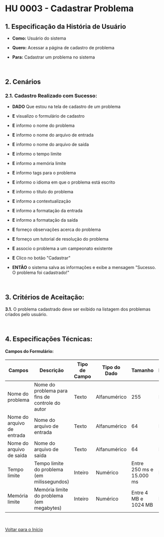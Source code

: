 # HU 0003 - Cadastrar Problema <a name="inicio"></a>

## 1. Especificação da História de Usuário

-   **Como:** Usuário do sistema

-   **Quero:** Acessar a página de cadastro de problema

-   **Para:** Cadastrar um problema no sistema

<br>

## 2. Cenários

### 2.1. Cadastro Realizado com Sucesso:

-   **DADO** Que estou na tela de cadastro de um problema

-   **E** visualizo o formulário de cadastro

-   **E** informo o nome do problema

-   **E** informo o nome do arquivo de entrada

-   **E** informo o nome do arquivo de saída

-   **E** informo o tempo limite

-   **E** informo a memória limite

-   **E** informo tags para o problema

-   **E** informo o idioma em que o problema está escrito

-   **E** informo o título do problema

-   **E** informo a contextualização

-   **E** informo a formatação da entrada

-   **E** informo a formatação da saída

-   **E** forneço observações acerca do problema

-   **E** forneço um tutorial de resolução do problema

-   **E** associo o problema a um campeonato existente

-   **E** Clico no botão "Cadastrar"

-   **ENTÃO** o sistema salva as informações e exibe a mensagem "Sucesso. O problema foi cadastrado!"

<br>

## 3. Critérios de Aceitação:

**3.1.** O problema cadastrado deve ser exibido na listagem dos problemas criados pelo usuário.

<br>

## 4. Especificações Técnicas:

#### Campos do Formulário:

| Campos                     | Descrição                                       | Tipo de Campo | Tipo do Dado | Tamanho                  | Máscara | Editável | Obrigatório | Regras |
| -------------------------- | ----------------------------------------------- | ------------- | ------------ | ------------------------ | ------- | -------- | ----------- | ------ |
| Nome do problema           | Nome do problema para fins de controle do autor | Texto         | Alfanumérico | 255                      | N/A     | S        | S           | N/A    |
| Nome do arquivo de entrada | Nome do arquivo de entrada                      | Texto         | Alfanumérico | 64                       | N/A     | S        | S           | N/A    |
| Nome do arquivo de saída   | Nome do arquivo de saída                        | Texto         | Alfanumérico | 64                       | N/A     | S        | S           | N/A    |
| Tempo limite               | Tempo limite do problema (em milissegundos)     | Inteiro       | Numérico     | Entre 250 ms e 15.000 ms | N/A     | S        | S           | N/A    |
| Memória limite             | Memória limite do problema (em megabytes)       | Inteiro       | Numérico     | Entre 4 MB e 1024 MB     | N/A     | S        | S           | N/A    |

<br>

[Voltar para o Início](#inicio)
